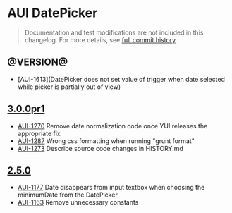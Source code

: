 # AUI DatePicker

> Documentation and test modifications are not included in this changelog. For more details, see [full commit history](https://github.com/liferay/alloy-ui/commits/master/src/aui-datepicker).

## @VERSION@

* [AUI-1613](DatePicker does not set value of trigger when date selected while picker is partially out of view)

## [3.0.0pr1](https://github.com/liferay/alloy-ui/releases/tag/3.0.0pr1)

* [AUI-1270](https://issues.liferay.com/browse/AUI-1270) Remove date normalization code once YUI releases the appropriate fix
* [AUI-1287](https://issues.liferay.com/browse/AUI-1287) Wrong css formatting when running "grunt format"
* [AUI-1273](https://issues.liferay.com/browse/AUI-1273) Describe source code changes in HISTORY.md

## [2.5.0](https://github.com/liferay/alloy-ui/releases/tag/2.5.0)

* [AUI-1177](https://issues.liferay.com/browse/AUI-1177) Date disappears from input textbox when choosing the minimumDate from the DatePicker
* [AUI-1163](https://issues.liferay.com/browse/AUI-1163) Remove unnecessary constants